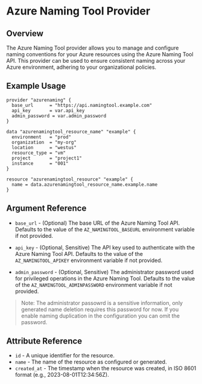 # Azure Naming Tool Provider

## Overview

The Azure Naming Tool provider allows you to manage and configure naming conventions for your Azure resources using the Azure Naming Tool API. This provider can be used to ensure consistent naming across your Azure environment, adhering to your organizational policies.

## Example Usage

```hcl
provider "azurenaming" {
  base_url      = "https://api.namingtool.example.com"
  api_key       = var.api_key
  admin_password = var.admin_password
}

data "azurenamingtool_resource_name" "example" {
  environment   = "prod"
  organization  = "my-org"
  location      = "westus"
  resource_type = "vm"
  project       = "project1"
  instance      = "001"
}

resource "azurenamingtool_resource" "example" {
  name = data.azurenamingtool_resource_name.example.name
}
```

## Argument Reference

* `base_url` - (Optional) The base URL of the Azure Naming Tool API. Defaults to the value of the `AZ_NAMINGTOOL_BASEURL` environment variable if not provided.

* `api_key` - (Optional, Sensitive) The API key used to authenticate with the Azure Naming Tool API. Defaults to the value of the `AZ_NAMINGTOOL_APIKEY` environment variable if not provided.

* `admin_password` - (Optional, Sensitive) The administrator password used for privileged operations in the Azure Naming Tool. Defaults to the value of the `AZ_NAMINGTOOL_ADMINPASSWORD` environment variable if not provided.

> Note: The administrator passowrd is a sensitive information, only generated name deletion requires this password for now. If you enable naming duplication in the configuration you can omit the password.

## Attribute Reference

* `id` - A unique identifier for the resource.
* `name` - The name of the resource as configured or generated.
* `created_at` - The timestamp when the resource was created, in ISO 8601 format (e.g., 2023-08-01T12:34:56Z).
